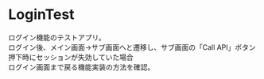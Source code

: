 # LoginTest

ログイン機能のテストアプリ。<br>
ログイン後、メイン画面→サブ画面へと遷移し、サブ画面の「Call API」ボタン押下時にセッションが失効していた場合<br>
ログイン画面まで戻る機能実装の方法を確認。
